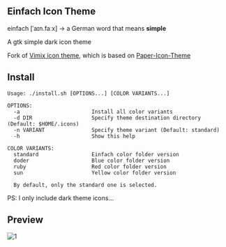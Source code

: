 ## Einfach Icon Theme

einfach [ˈaɪn.faːx] → a German word that means **simple**

A gtk simple dark icon theme

Fork of [Vimix icon theme](https://github.com/vinceliuice/Vimix-icon-theme), which is based on [Paper-Icon-Theme](https://github.com/snwh/paper-icon-theme)

## Install
```
Usage: ./install.sh [OPTIONS...] [COLOR VARIANTS...]

OPTIONS:
  -a                       Install all color variants
  -d DIR                   Specify theme destination directory (Default: $HOME/.icons)
  -n VARIANT               Specify theme variant (Default: standard)
  -h                       Show this help

COLOR VARIANTS:
  standard                 Einfach color folder version
  doder                    Blue color folder version
  ruby                     Red color folder version
  sun                      Yellow color folder version

  By default, only the standard one is selected.
```

PS: I only include dark theme icons...

## Preview
![1](../master/Preview.png)
